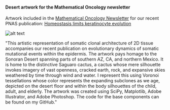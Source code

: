 #### Desert artwork for the Mathematical Oncology newsletter

Artwork included in the [Mathematical Oncology Newsletter](https://mathematical-oncology.org) for our recent PNAS publication: [Homeostasis limits keratinocyte evolution](https://www.pnas.org/doi/10.1073/pnas.2006487119)

![alt text](https://github.com/rschenck/mosaicDesert/blob/master/skin_art_low_res.jpg)

"This artistic representation of somatic clonal architecture of 2D tissue accompanies our recent publication on evolutionary dynamics of somatic mutational events within the epidermis. The artwork pays homage to the Sonoran Desert spanning parts of southern AZ, CA, and northern Mexico. It is home to the distinctive Saguaro cactus, a cactus whose mere silhouette invokes imagery of vast openness, cracked earth, rock, and expansive skies weathered by time through wind and water. I represent this using Voronoi tessellations whose color represents the expanding subclones as we age, depicted on the desert floor and within the body silhouettes of the child, adult, and elderly. The artwork was created using SciPy, Matplotlib, Adobe Illustrator, and Adobe Photoshop. The code for the base components can be found on my GitHub."

